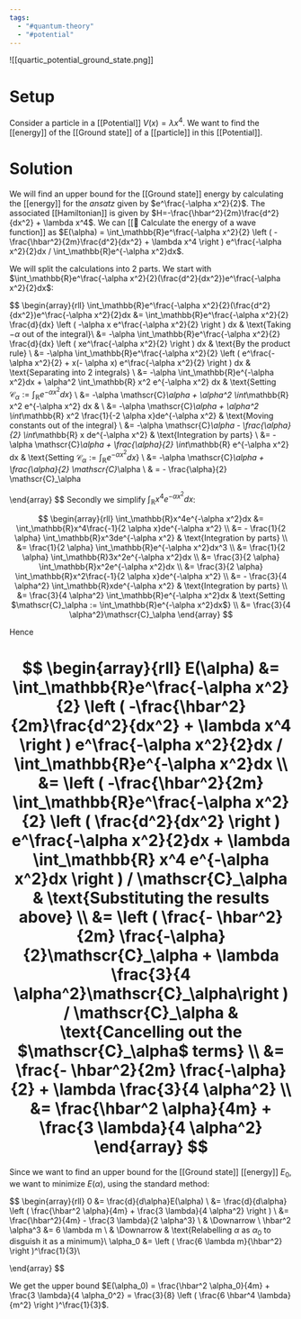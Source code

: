 ```yaml
---
tags:
  - "#quantum-theory"
  - "#potential"
---
```

![[quartic_potential_ground_state.png]]
# Setup
Consider a particle in a [[Potential]] $V(x) = \lambda x^4$. We want to find the [[energy]] of the [[Ground state]] of a [[particle]] in this [[Potential]].

# Solution
We will find an upper bound for the [[Ground state]] energy by calculating the [[energy]] for the $ansatz$ given by $e^\frac{-\alpha x^2}{2}$.
The associated [[Hamiltonian]] is given by $H=-\frac{\hbar^2}{2m}\frac{d^2}{dx^2} + \lambda x^4$. We can [[📙 Calculate the energy of a wave function]] as $E(\alpha) = \int_\mathbb{R}e^\frac{-\alpha x^2}{2} \left ( -\frac{\hbar^2}{2m}\frac{d^2}{dx^2} + \lambda x^4 \right ) e^\frac{-\alpha x^2}{2}dx / \int_\mathbb{R}e^{-\alpha x^2}dx$.

We will split the calculations into 2 parts. We start with $\int_\mathbb{R}e^\frac{-\alpha x^2}{2}(\frac{d^2}{dx^2})e^\frac{-\alpha x^2}{2}dx$:

$$
\begin{array}{rll}
\int_\mathbb{R}e^\frac{-\alpha x^2}{2}(\frac{d^2}{dx^2})e^\frac{-\alpha x^2}{2}dx &= \int_\mathbb{R}e^\frac{-\alpha x^2}{2} \frac{d}{dx} \left ( -\alpha x e^\frac{-\alpha x^2}{2} \right ) dx & \text{Taking $-\alpha$ out of the integral}\\
&= -\alpha \int_\mathbb{R}e^\frac{-\alpha x^2}{2} \frac{d}{dx} \left ( xe^\frac{-\alpha x^2}{2} \right ) dx & \text{By the product rule} \\
&= -\alpha \int_\mathbb{R}e^\frac{-\alpha x^2}{2} \left ( e^\frac{-\alpha x^2}{2} + x(- \alpha x) e^\frac{-\alpha x^2}{2} \right ) dx & \text{Separating into $2$ integrals} \\
&= -\alpha \int_\mathbb{R}e^{-\alpha x^2}dx + \alpha^2 \int_\mathbb{R} x^2 e^{-\alpha x^2} dx & \text{Setting $\mathscr{C}_\alpha := \int_\mathbb{R}e^{-\alpha x^2}dx$} \\
&= -\alpha \mathscr{C}_\alpha + \alpha^2 \int_\mathbb{R} x^2 e^{-\alpha x^2} dx & \\
&= -\alpha \mathscr{C}_\alpha + \alpha^2 \int_\mathbb{R} x^2 \frac{1}{-2 \alpha x}de^{-\alpha x^2} & \text{Moving constants out of the integral} \\
&= -\alpha \mathscr{C}_\alpha - \frac{\alpha}{2} \int_\mathbb{R} x de^{-\alpha x^2} & \text{Integration by parts} \\
&= -\alpha \mathscr{C}_\alpha + \frac{\alpha}{2} \int_\mathbb{R} e^{-\alpha x^2} dx & \text{Setting $\mathscr{C}_\alpha := \int_\mathbb{R}e^{-\alpha x^2}dx$} \\
&= -\alpha \mathscr{C}_\alpha + \frac{\alpha}{2} \mathscr{C}_\alpha \\
& = - \frac{\alpha}{2} \mathscr{C}_\alpha

\end{array}
$$
Secondly we simplify $\int_\mathbb{R}x^4e^{-\alpha x^2}dx$:

$$
\begin{array}{rll}
\int_\mathbb{R}x^4e^{-\alpha x^2}dx &= \int_\mathbb{R}x^4\frac{-1}{2 \alpha x}de^{-\alpha x^2} \\
&= - \frac{1}{2 \alpha} \int_\mathbb{R}x^3de^{-\alpha x^2} & \text{Integration by parts} \\
&= \frac{1}{2 \alpha} \int_\mathbb{R}e^{-\alpha x^2}dx^3 \\
&= \frac{1}{2 \alpha} \int_\mathbb{R}3x^2e^{-\alpha x^2}dx \\
&= \frac{3}{2 \alpha} \int_\mathbb{R}x^2e^{-\alpha x^2}dx \\
&= \frac{3}{2 \alpha} \int_\mathbb{R}x^2\frac{-1}{2 \alpha x}de^{-\alpha x^2} \\
&= - \frac{3}{4 \alpha^2} \int_\mathbb{R}xde^{-\alpha x^2} & \text{Integration by parts} \\
&= \frac{3}{4 \alpha^2} \int_\mathbb{R}e^{-\alpha x^2}dx & \text{Setting $\mathscr{C}_\alpha := \int_\mathbb{R}e^{-\alpha x^2}dx$} \\
&= \frac{3}{4 \alpha^2}\mathscr{C}_\alpha
\end{array}
$$

Hence

$$
\begin{array}{rll}
E(\alpha) &= \int_\mathbb{R}e^\frac{-\alpha x^2}{2} \left ( -\frac{\hbar^2}{2m}\frac{d^2}{dx^2} + \lambda x^4 \right ) e^\frac{-\alpha x^2}{2}dx / \int_\mathbb{R}e^{-\alpha x^2}dx \\
&= \left ( -\frac{\hbar^2}{2m} \int_\mathbb{R}e^\frac{-\alpha x^2}{2} \left ( \frac{d^2}{dx^2} \right ) e^\frac{-\alpha x^2}{2}dx + \lambda \int_\mathbb{R} x^4 e^{-\alpha x^2}dx \right ) / \mathscr{C}_\alpha & \text{Substituting the results above} \\
&= \left ( \frac{- \hbar^2}{2m} \frac{-\alpha}{2}\mathscr{C}_\alpha + \lambda \frac{3}{4 \alpha^2}\mathscr{C}_\alpha\right ) / \mathscr{C}_\alpha & \text{Cancelling out the $\mathscr{C}_\alpha$ terms} \\
&= \frac{- \hbar^2}{2m} \frac{-\alpha}{2} + \lambda \frac{3}{4 \alpha^2} \\
&= \frac{\hbar^2 \alpha}{4m} + \frac{3 \lambda}{4 \alpha^2}
\end{array}
$$
=
Since we want to find an upper bound for the [[Ground state]] [[energy]] $E_0$, we want to minimize $E(\alpha)$, using the standard method:

$$
\begin{array}{rll}
0 &= \frac{d}{d\alpha}E(\alpha) \\
&= \frac{d}{d\alpha} \left ( \frac{\hbar^2 \alpha}{4m} + \frac{3 \lambda}{4 \alpha^2} \right ) \\
&= \frac{\hbar^2}{4m} - \frac{3 \lambda}{2 \alpha^3} \\
& \Downarrow \\
\hbar^2 \alpha^3 &= 6 \lambda m \\
& \Downarrow & \text{Relabelling $\alpha$ as $\alpha_0$ to disguish it as a minimum}\\
\alpha_0 &= \left ( \frac{6 \lambda m}{\hbar^2} \right )^\frac{1}{3}\\

\end{array}
$$

We get the upper bound $E(\alpha_0) = \frac{\hbar^2 \alpha_0}{4m} + \frac{3 \lambda}{4 \alpha_0^2} = \frac{3}{8} \left ( \frac{6 \hbar^4 \lambda}{m^2} \right )^\frac{1}{3}$. 